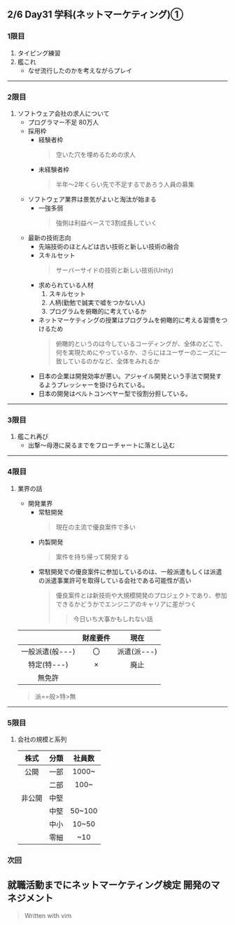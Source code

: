 ## 2/6 Day31 学科(ネットマーケティング)①
### 1限目
1. タイピング練習
1. 艦これ
	- なぜ流行したのかを考えながらプレイ
---
### 2限目
1. ソフトウェア会社の求人について
	- プログラマー不足 80万人
	- 採用枠
		- 経験者枠
			> 空いた穴を埋めるための求人
		- 未経験者枠
			> 半年～2年くらい先で不足するであろう人員の募集
	- ソフトウェア業界は景気がよいと淘汰が始まる
		- 一強多弱
			> 強側は利益ベースで3割成長していく
	- 最新の技術志向
		- 先端技術のほとんどは古い技術と新しい技術の融合
		- スキルセット
			> サーバーサイドの技術と新しい技術(Unity)
		- 求められている人材
			1. スキルセット
			1. 人柄(勤勉で誠実で嘘をつかない人)
			1. プログラムを俯瞰的に考えているか
		- ネットマーケティングの授業はプログラムを俯瞰的に考える習慣をつけるため
			> 俯瞰的というのは今しているコーディングが、全体のどこで、何を実現ためにやっているか、さらにはユーザーのニーズに一致しているのかなど、全体をみれるか
		- 日本の企業は開発効率が悪い。アジャイル開発という手法で開発するようプレッシャーを掛けられている。
		- 日本の開発はベルトコンベヤー型で役割分担している。
---
### 3限目
1. 艦これ再び
	- 出撃～母港に戻るまでをフローチャートに落とし込む
---
### 4限目
1. 業界の話
	- 開発業界
		- 常駐開発
			> 現在の主流で優良案件で多い
		- 内製開発
			> 案件を持ち帰って開発する
		- 常駐開発での優良案件に参加しているのは、一般派遣もしくは派遣の派遣事業許可を取得している会社である可能性が高い
			> 優良案件とは新技術や大規模開発のプロジェクトであり、参加できるかどうかでエンジニアのキャリアに差がつく
			>> 今日いち大事かもしれない話

	||財産要件|現在|
	|:--:|:--:|:--:|
	|一般派遣(般---)|〇|派遣(派---)|
	|特定(特---)|×|廃止|
	|無免許|||
	> 派==般>特>無
---
### 5限目
1. 会社の規模と系列

	|株式|分類|社員数|
	|:--:|--|:--:|
	|公開|一部|1000~|コードなんて書かない
	||二部|100~|
	|非公開|中堅|
	||中堅|50~100|
	||中小|10~50|
	||零細|~10|設計なんてないよ

### 次回
就職活動までにネットマーケティング検定
開発のマネジメント
---
> Written with vim
